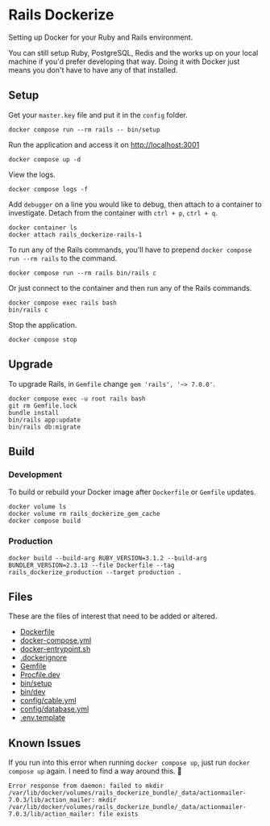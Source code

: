 # Rails Dockerize

Setting up Docker for your Ruby and Rails environment.

You can still setup Ruby, PostgreSQL, Redis and the works up on your local machine if you'd prefer developing that way. Doing it with Docker just means you don't have to have any of that installed.

## Setup

Get your `master.key` file and put it in the `config` folder.

    docker compose run --rm rails -- bin/setup

Run the application and access it on <http://localhost:3001>

    docker compose up -d

View the logs.

    docker compose logs -f

Add `debugger` on a line you would like to debug, then attach to a container to investigate. Detach from the container with `ctrl + p`, `ctrl + q`.

    docker container ls
    docker attach rails_dockerize-rails-1

To run any of the Rails commands, you'll have to prepend `docker compose run --rm rails` to the command.

    docker compose run --rm rails bin/rails c

Or just connect to the container and then run any of the Rails commands.

    docker compose exec rails bash
    bin/rails c

Stop the application.

    docker compose stop

## Upgrade

To upgrade Rails, in `Gemfile` change `gem 'rails', '~> 7.0.0'`.

    docker compose exec -u root rails bash
    git rm Gemfile.lock
    bundle install
    bin/rails app:update
    bin/rails db:migrate

## Build

### Development

To build or rebuild your Docker image after `Dockerfile` or `Gemfile` updates.

    docker volume ls
    docker volume rm rails_dockerize_gem_cache
    docker compose build

### Production

    docker build --build-arg RUBY_VERSION=3.1.2 --build-arg BUNDLER_VERSION=2.3.13 --file Dockerfile --tag rails_dockerize_production --target production .

## Files

These are the files of interest that need to be added or altered.

- [Dockerfile](Dockerfile)
- [docker-compose.yml](docker-compose.yml)
- [docker-entrypoint.sh](docker-entrypoint.sh)
- [.dockerignore](.dockerignore)
- [Gemfile](Gemfile)
- [Procfile.dev](Procfile.dev)
- [bin/setup](bin/setup)
- [bin/dev](bin/dev)
- [config/cable.yml](config/cable.yml)
- [config/database.yml](config/database.yml)
- [.env.template](.env.template)

## Known Issues

If you run into this error when running `docker compose up`, just run `docker compose up` again. I need to find a way around this. 🤔

    Error response from daemon: failed to mkdir /var/lib/docker/volumes/rails_dockerize_bundle/_data/actionmailer-7.0.3/lib/action_mailer: mkdir /var/lib/docker/volumes/rails_dockerize_bundle/_data/actionmailer-7.0.3/lib/action_mailer: file exists
